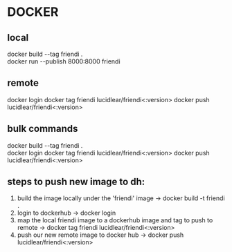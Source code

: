 # DOCKER

## local

docker build --tag friendi . <!-- build docker image -->  
docker run --publish 8000:8000 friendi <!-- create/run container -->

## remote

docker login <!-- login to dockerhub -->
docker tag friendi lucidlear/friendi<:version> <!-- add new tag to existing tag, note if version is omitted it will go under the tag 'latest' -->
docker push lucidlear/friendi<:version> <!-- push image to dockerhub -->

## bulk commands

docker build --tag friendi .  
docker login
docker tag friendi lucidlear/friendi<:version>
docker push lucidlear/friendi<:version>

## steps to push new image to dh:

1. build the image locally under the 'friendi' image -> docker build -t friendi .
2. login to dockerhub -> docker login
3. map the local friendi image to a dockerhub image and tag to push to remote -> docker tag friendi lucidlear/friendi<:version>
4. push our new remote image to docker hub -> docker push lucidlear/friendi<:version>
